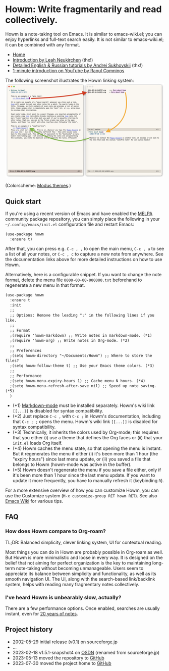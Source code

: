 # Howm: Write fragmentarily and read collectively.

Howm is a note-taking tool on Emacs. It is similar to emacs-wiki.el; you can enjoy hyperlinks and full-text search easily. It is not similar to emacs-wiki.el; it can be combined with any format.

* [Home](https://kaorahi.github.io/howm/)
* [Introduction by Leah Neukirchen](https://leahneukirchen.org/blog/archive/2022/03/note-taking-in-emacs-with-howm.html) (thx!)
* [Detailed English & Russian tutorials by Andrei Sukhovskii](https://github.com/Emacs101/howm-manual) (thx!)
* [1-minute introduction on YouTube by Raoul Comninos](https://www.youtube.com/watch?v=RHxYMF1wsmk)

The following screenshot illustrates the Howm linking system:
![screenshot](doc/screenshot.png)

(Colorscheme: [Modus themes](https://protesilaos.com/emacs/modus-themes#h:7ea8fa66-1cd8-47b0-92b4-9998a3068f85).)

## Quick start

If you're using a recent version of Emacs and have enabled the [MELPA](https://melpa.org/) community package repository, you can simply place the following in your `~/.config/emacs/init.el` configuration file and restart Emacs:

```emacs-lisp
(use-package howm
  :ensure t)
```

After that, you can press e.g. `C-c , ,` to open the main menu, `C-c , a` to see a list of all your notes, or `C-c , c` to capture a new note from anywhere. See the documentation links above for more detailed instructions on how to use Howm.

Alternatively, here is a configurable snippet. If you want to change the note format, delete the menu file `0000-00-00-000000.txt` beforehand to regenerate a new menu in that format.

```emacs-lisp
(use-package howm
  :ensure t
  :init
  ;; 
  ;; Options: Remove the leading ";" in the following lines if you like.
  ;; 
  ;; Format
  ;(require 'howm-markdown) ;; Write notes in markdown-mode. (*1)
  ;(require 'howm-org) ;; Write notes in Org-mode. (*2)
  ;; 
  ;; Preferences
  ;(setq howm-directory "~/Documents/Howm") ;; Where to store the files?
  ;(setq howm-follow-theme t) ;; Use your Emacs theme colors. (*3)
  ;; 
  ;; Performance
  ;(setq howm-menu-expiry-hours 1) ;; Cache menu N hours. (*4)
  ;(setq howm-menu-refresh-after-save nil) ;; Speed up note saving. (*5)
  )
```

* (*1) [Markdown-mode](https://jblevins.org/projects/markdown-mode/) must be installed separately. Howm's wiki link `[[...]]` is disabled for syntax compatibility.
* (*2) Just replace `C-c ,` with `C-c ;` in Howm's documentation, including that `C-c ; ;` opens the menu. Howm's wiki link `[[...]]` is disabled for syntax compatibility.
* (*3) Technically, it inherits the colors used by Org-mode; this requires that you either (i) use a theme that defines the Org faces or (ii) that your `init.el` loads Org itself.
* (*4) Howm caches the menu state, so that opening the menu is instant. But it regenerates the menu if either (i) it's been more than 1 hour (the "expiry hours") since last menu update, or (ii) you saved a file that belongs to Howm (howm-mode was active in the buffer).
* (*5) Howm doesn't regenerate the menu if you save a file either, only if it's been more than 1 hour since the last menu update. If you want to update it more frequently, you have to manually refresh it (keybinding `R`).

For a more extensive overview of how you can customize Howm, you can use the Customize system (`M-x customize-group RET howm RET`). See also [Emacs Wiki](https://www.emacswiki.org/emacs/HowmMode) for various tips.

## FAQ

### How does Howm compare to Org-roam?

TL;DR: Balanced simplicity, clever linking system, UI for contextual reading.

Most things you can do in Howm are probably possible in Org-roam as well. But Howm is more minimalistic and loose in every way. It is designed on the belief that not aiming for perfect organization is the key to maintaining long-term note-taking without becoming unmanageable. Users seem to appreciate its balance between simplicity and functionality, as well as its smooth navigation UI. The UI, along with the search-based link/backlink system, helps with reading many fragmentary notes collectively.

### I've heard Howm is unbearably slow, actually?

There are a few performance options. Once enabled, searches are usually instant, even for [20 years of notes](https://github.com/kaorahi/howm/issues/44#issuecomment-2639467999).

## Project history

* 2002-05-29 initial release (v0.1) on sourceforge.jp
* ...
* 2023-02-18 v1.5.1-snapshot4 on [OSDN](https://howm.osdn.jp/) (renamed from sourceforge.jp)
* 2023-05-13 moved the repository to [GitHub](https://github.com/kaorahi/howm)
* 2023-07-30 moved the project home to [GitHub](https://kaorahi.github.io/howm/)
